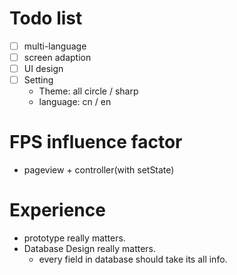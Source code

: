 # Todo list
- [ ] multi-language
- [ ] screen adaption
- [ ] UI design
- [ ] Setting
    - Theme: all circle / sharp
    - language: cn / en

# FPS influence factor
- pageview + controller(with setState) 

# Experience 
- prototype really matters.
- Database Design really matters.
    - every field in database should take its all info.




